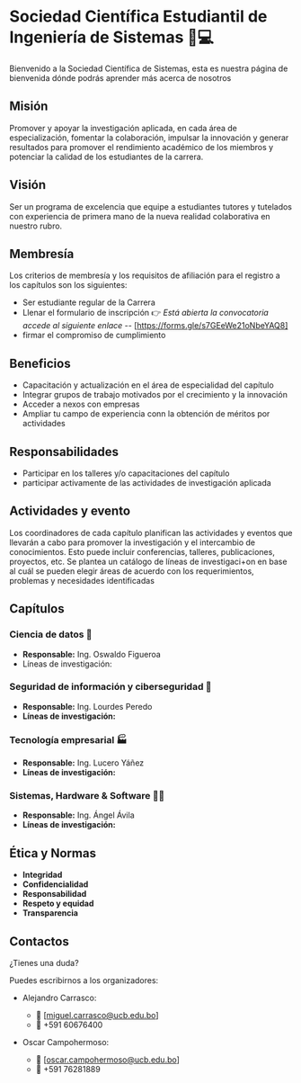 # Sociedad Científica Estudiantil de Ingeniería de Sistemas 🐧💻
Bienvenido a la Sociedad Científica de Sistemas, esta es nuestra página de bienvenida dónde podrás aprender más acerca de nosotros

## Misión
Promover y apoyar la investigación aplicada, en cada área de
especialización, fomentar la colaboración, impulsar la innovación y generar
resultados para promover el rendimiento académico de los miembros y
potenciar la calidad de los estudiantes de la carrera.

## Visión 
Ser un programa de excelencia que equipe a estudiantes tutores y tutelados con experiencia de primera mano de la nueva realidad colaborativa en nuestro rubro.

## Membresía
Los criterios de membresía y los requisitos de afiliación para el registro a los
capítulos son los siguientes: 

- Ser estudiante regular de la Carrera
- Llenar el formulario de inscripción 👉 *Está abierta la convocatoria accede al siguiente enlace --* [https://forms.gle/s7GEeWe21oNbeYAQ8]
- firmar el compromiso de cumplimiento

## Beneficios
- Capacitación y actualización en el área de especialidad del capítulo
- Integrar grupos de trabajo motivados por el crecimiento y la innovación
- Acceder a nexos con empresas
- Ampliar tu campo de experiencia conn la obtención de méritos por actividades

## Responsabilidades
- Participar en los talleres y/o capacitaciones del capítulo
- participar activamente de las actividades de investigación aplicada

## Actividades y evento
Los coordinadores de cada capítulo planifican las actividades y eventos que llevarán a cabo para promover la investigación y el intercambio de conocimientos. Esto puede incluir conferencias, talleres, publicaciones, proyectos, etc. Se plantea un catálogo de líneas de investigaci+on en base al cuál se pueden elegir áreas de acuerdo con los requerimientos, problemas y necesidades identificadas

## Capítulos

### Ciencia de datos 🤖
- **Responsable:** Ing. Oswaldo Figueroa
- Líneas de investigación:

### Seguridad de información y ciberseguridad 🔏
- **Responsable:** Ing. Lourdes Peredo
- **Líneas de investigación:**

### Tecnología empresarial 🏭
- **Responsable:** Ing. Lucero Yáñez
- **Líneas de investigación:**

### Sistemas, Hardware & Software 🧑‍💻
- **Responsable:** Ing. Ángel Ávila
- **Líneas de investigación:**


## Ética y Normas
- **Integridad**
- **Confidencialidad**
- **Responsabilidad**
- **Respeto y equidad**
- **Transparencia**

## Contactos
¿Tienes una duda?

Puedes escribirnos a los organizadores:
- Alejandro Carrasco:
  - 📧 [miguel.carrasco@ucb.edu.bo]
  - 📱 +591 60676400

- Oscar Campohermoso:
  - 📧 [oscar.campohermoso@ucb.edu.bo]
  - 📱 +591 76281889
 
